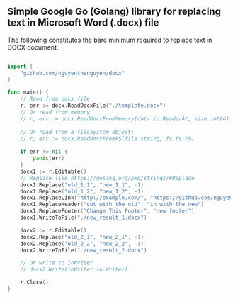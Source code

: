 ## Simple Google Go (Golang) library for replacing text in Microsoft Word (.docx) file

The following constitutes the bare minimum required to replace text in DOCX document.
``` go

import (
	"github.com/nguyenthenguyen/docx"
)

func main() {
	// Read from docx file
	r, err := docx.ReadDocxFile("./template.docx")
	// Or read from memory
	// r, err := docx.ReadDocxFromMemory(data io.ReaderAt, size int64)
	
	// Or read from a filesystem object:
	// r, err := docx.ReadDocxFromFS(file string, fs fs.FS)
	
	if err != nil {
		panic(err)
	}
	docx1 := r.Editable()
	// Replace like https://golang.org/pkg/strings/#Replace
	docx1.Replace("old_1_1", "new_1_1", -1)
	docx1.Replace("old_1_2", "new_1_2", -1)
	docx1.ReplaceLink("http://example.com/", "https://github.com/nguyenthenguyen/docx", 1)
	docx1.ReplaceHeader("out with the old", "in with the new")
	docx1.ReplaceFooter("Change This Footer", "new footer")
	docx1.WriteToFile("./new_result_1.docx")

	docx2 := r.Editable()
	docx2.Replace("old_2_1", "new_2_1", -1)
	docx2.Replace("old_2_2", "new_2_2", -1)
	docx2.WriteToFile("./new_result_2.docx")

	// Or write to ioWriter
	// docx2.Write(ioWriter io.Writer)

	r.Close()
}

```
